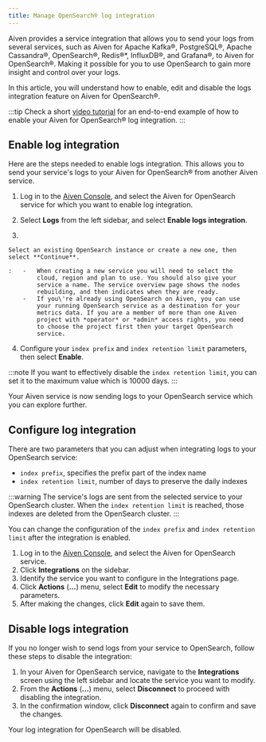 ```yaml
---
title: Manage OpenSearch® log integration
---
```


Aiven provides a service integration that allows you to send your logs
from several services, such as Aiven for Apache Kafka®, PostgreSQL®,
Apache Cassandra®, OpenSearch®, Redis®\*, InfluxDB®, and Grafana®, to
Aiven for OpenSearch®. Making it possible for you to use OpenSearch to
gain more insight and control over your logs.

In this article, you will understand how to enable, edit and disable the
logs integration feature on Aiven for OpenSearch®.

:::tip
Check a short [video
tutorial](https://www.youtube.com/watch?v=f4y9nPadO-M) for an end-to-end
example of how to enable your Aiven for OpenSearch® log integration.
:::

## Enable log integration

Here are the steps needed to enable logs integration. This allows you to
send your service\'s logs to your Aiven for OpenSearch® from another
Aiven service.

1.  Log in to the [Aiven Console](https://console.aiven.io/), and select
    the Aiven for OpenSearch service for which you want to enable log
    integration.

2.  Select **Logs** from the left sidebar, and select **Enable logs
    integration**.

3.  

    Select an existing OpenSearch instance or create a new one, then select **Continue**.

    :   -   When creating a new service you will need to select the
            cloud, region and plan to use. You should also give your
            service a name. The service overview page shows the nodes
            rebuilding, and then indicates when they are ready.
        -   If you\'re already using OpenSearch on Aiven, you can use
            your running OpenSearch service as a destination for your
            metrics data. If you are a member of more than one Aiven
            project with *operator* or *admin* access rights, you need
            to choose the project first then your target OpenSearch
            service.

4.  Configure your `index prefix` and `index retention limit`
    parameters, then select **Enable**.

:::note
If you want to effectively disable the `index retention limit`, you can
set it to the maximum value which is 10000 days.
:::

Your Aiven service is now sending logs to your OpenSearch service which
you can explore further.

## Configure log integration

There are two parameters that you can adjust when integrating logs to
your OpenSearch service:

-   `index prefix`, specifies the prefix part of the index name
-   `index retention limit`, number of days to preserve the daily
    indexes

:::warning
The service\'s logs are sent from the selected service to your
OpenSearch cluster. When the `index retention limit` is reached, those
indexes are deleted from the OpenSearch cluster.
:::

You can change the configuration of the `index prefix` and
`index retention limit` after the integration is enabled.

1.  Log in to the [Aiven Console](https://console.aiven.io/), and select
    the Aiven for OpenSearch service.
2.  Click **Integrations** on the sidebar.
3.  Identify the service you want to configure in the Integrations page.
4.  Click **Actions** (**\...**) menu, select **Edit** to modify the
    necessary parameters.
5.  After making the changes, click **Edit** again to save them.

## Disable logs integration

If you no longer wish to send logs from your service to OpenSearch,
follow these steps to disable the integration:

1.  In your Aiven for OpenSearch service, navigate to the
    **Integrations** screen using the left sidebar and locate the
    service you want to modify.
2.  From the **Actions** (**\...**) menu, select **Disconnect** to
    proceed with disabling the integration.
3.  In the confirmation window, click **Disconnect** again to confirm
    and save the changes.

Your log integration for OpenSearch will be disabled.
